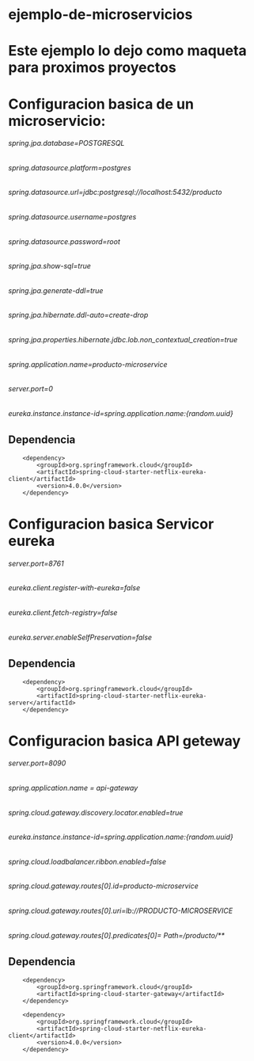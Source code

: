 # ejemplo-de-microservicios

# Este ejemplo lo dejo como maqueta para proximos proyectos

# Configuracion basica de un microservicio:

###### spring.jpa.database=POSTGRESQL
###### spring.datasource.platform=postgres
###### spring.datasource.url=jdbc:postgresql://localhost:5432/producto
###### spring.datasource.username=postgres
###### spring.datasource.password=root
###### spring.jpa.show-sql=true
###### spring.jpa.generate-ddl=true
###### spring.jpa.hibernate.ddl-auto=create-drop
###### spring.jpa.properties.hibernate.jdbc.lob.non_contextual_creation=true

###### spring.application.name=producto-microservice
###### server.port=0
###### eureka.instance.instance-id=${spring.application.name}:${random.uuid}


## Dependencia
		<dependency>
			<groupId>org.springframework.cloud</groupId>
			<artifactId>spring-cloud-starter-netflix-eureka-client</artifactId>
			<version>4.0.0</version>
		</dependency>

# Configuracion basica Servicor eureka 

###### server.port=8761
###### eureka.client.register-with-eureka=false
###### eureka.client.fetch-registry=false
###### eureka.server.enableSelfPreservation=false

## Dependencia
		<dependency>
			<groupId>org.springframework.cloud</groupId>
			<artifactId>spring-cloud-starter-netflix-eureka-server</artifactId>
		</dependency>

# Configuracion basica API geteway

###### server.port=8090
###### spring.application.name = api-gateway
###### spring.cloud.gateway.discovery.locator.enabled=true
###### eureka.instance.instance-id=${spring.application.name}:${random.uuid}
###### spring.cloud.loadbalancer.ribbon.enabled=false
###### spring.cloud.gateway.routes[0].id=producto-microservice
###### spring.cloud.gateway.routes[0].uri=lb://PRODUCTO-MICROSERVICE
###### spring.cloud.gateway.routes[0].predicates[0]= Path=/producto/**

## Dependencia

		<dependency>
			<groupId>org.springframework.cloud</groupId>
			<artifactId>spring-cloud-starter-gateway</artifactId>
		</dependency>

		<dependency>
			<groupId>org.springframework.cloud</groupId>
			<artifactId>spring-cloud-starter-netflix-eureka-client</artifactId>
			<version>4.0.0</version>
		</dependency>

